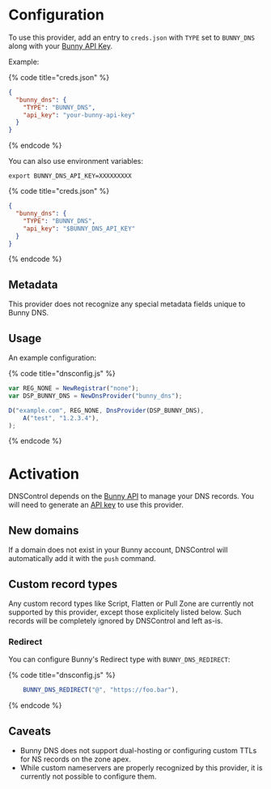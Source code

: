 # Configuration

To use this provider, add an entry to `creds.json` with `TYPE` set to `BUNNY_DNS` along with
your [Bunny API Key](https://dash.bunny.net/account/settings).

Example:

{% code title="creds.json" %}
```json
{
  "bunny_dns": {
    "TYPE": "BUNNY_DNS",
    "api_key": "your-bunny-api-key"
  }
}
```
{% endcode %}

You can also use environment variables:

```shell
export BUNNY_DNS_API_KEY=XXXXXXXXX
```

{% code title="creds.json" %}
```json
{
  "bunny_dns": {
    "TYPE": "BUNNY_DNS",
    "api_key": "$BUNNY_DNS_API_KEY"
  }
}
```
{% endcode %}

## Metadata

This provider does not recognize any special metadata fields unique to Bunny DNS.

## Usage

An example configuration:

{% code title="dnsconfig.js" %}
```javascript
var REG_NONE = NewRegistrar("none");
var DSP_BUNNY_DNS = NewDnsProvider("bunny_dns");

D("example.com", REG_NONE, DnsProvider(DSP_BUNNY_DNS),
    A("test", "1.2.3.4"),
);
```
{% endcode %}

# Activation

DNSControl depends on the [Bunny API](https://docs.bunny.net/reference/bunnynet-api-overview) to manage your DNS
records. You will need to generate an [API key](https://dash.bunny.net/account/settings) to use this provider.

## New domains

If a domain does not exist in your Bunny account, DNSControl will automatically add it with the `push` command.

## Custom record types

Any custom record types like Script, Flatten or Pull Zone are currently not supported by this provider, except
those explicitely listed below. Such records will be completely ignored by DNSControl and left as-is.

### Redirect

You can configure Bunny's Redirect type with `BUNNY_DNS_REDIRECT`:

{% code title="dnsconfig.js" %}
```javascript
    BUNNY_DNS_REDIRECT("@", "https://foo.bar"),
```
{% endcode %}

## Caveats

- Bunny DNS does not support dual-hosting or configuring custom TTLs for NS records on the zone apex.
- While custom nameservers are properly recognized by this provider, it is currently not possible to configure them.
